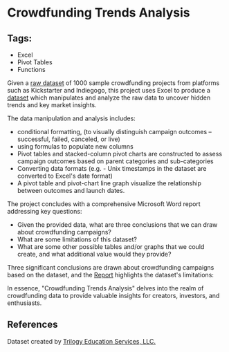 # Crowdfunding Trends Analysis

## Tags:
- Excel
- Pivot Tables
- Functions

Given a [raw dataset](https://github.com/robert-z-lehr/Unveiling-Crowdfunding-Trends/raw/main/excel) of 1000 sample crowdfunding projects from platforms such as Kickstarter and Indiegogo, this project uses Excel to produce a [dataset](https://github.com/robert-z-lehr/Unveiling-Crowdfunding-Trends/raw/main/data/excel) which manipulates and analyze the raw data to uncover hidden trends and key market insights.

The data manipulation and analysis includes:
- conditional formatting, (to visually distinguish campaign outcomes – successful, failed, canceled, or live)
- using formulas to populate new columns
- Pivot tables and stacked-column pivot charts are constructed to assess campaign outcomes based on parent categories and sub-categories
- Converting data formats (e.g. - Unix timestamps in the dataset are converted to Excel's date format)
- A pivot table and pivot-chart line graph visualize the relationship between outcomes and launch dates.

The project concludes with a comprehensive Microsoft Word report addressing key questions:
- Given the provided data, what are three conclusions that we can draw about crowdfunding campaigns?
- What are some limitations of this dataset?
- What are some other possible tables and/or graphs that we could create, and what additional value would they provide?

 Three significant conclusions are drawn about crowdfunding campaigns based on the dataset, and the [Report](https://github.com/robert-z-lehr/Data_Science_Portfolio/blob/main/Unveiling_Crowdfunding_Trends/Report/) highlights the dataset's limitations:
 
 In essence, "Crowdfunding Trends Analysis" delves into the realm of crowdfunding data to provide valuable insights for creators, investors, and enthusiasts.

## References

Dataset created by [Trilogy Education Services, LLC.](https://trilogy.com/education/)
